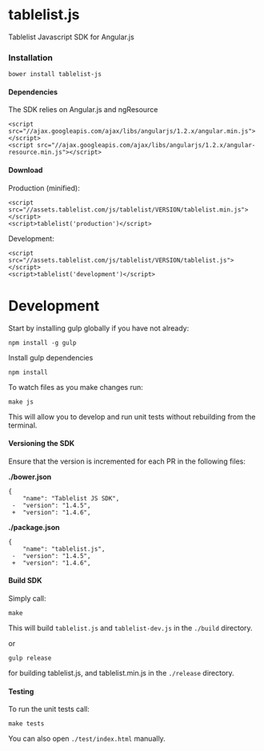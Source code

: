 tablelist.js
============

Tablelist Javascript SDK for Angular.js

### Installation
`bower install tablelist-js`

#### Dependencies
The SDK relies on Angular.js and ngResource
```
<script src="//ajax.googleapis.com/ajax/libs/angularjs/1.2.x/angular.min.js"></script>
<script src="//ajax.googleapis.com/ajax/libs/angularjs/1.2.x/angular-resource.min.js"></script>
```

#### Download
Production (minified):
```
<script src="//assets.tablelist.com/js/tablelist/VERSION/tablelist.min.js"></script>
<script>tablelist('production')</script>
``` 

Development:
```
<script src="//assets.tablelist.com/js/tablelist/VERSION/tablelist.js"></script>
<script>tablelist('development')</script>
``` 

Development
===========

Start by installing gulp globally if you have not already:
```
npm install -g gulp
```

Install gulp dependencies
```
npm install
```

To watch files as you make changes run:
```
make js
``` 
This will allow you to develop and run unit tests without rebuilding from the terminal.

#### Versioning the SDK

Ensure that the version is incremented for each PR in the following files:

**./bower.json**
```
{
    "name": "Tablelist JS SDK",
 -  "version": "1.4.5",
 +  "version": "1.4.6",
```

**./package.json**
```
{
    "name": "tablelist.js",
 -  "version": "1.4.5",
 +  "version": "1.4.6",
```


#### Build SDK

Simply call:
```
make
```
This will build `tablelist.js` and `tablelist-dev.js` in the `./build` directory.

or 

```
gulp release
```

for building tablelist.js, and tablelist.min.js in the `./release` directory.

#### Testing

To run the unit tests call:
```
make tests
```


You can also open `./test/index.html` manually.
